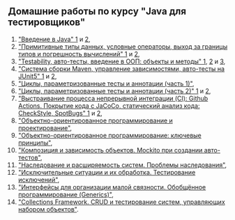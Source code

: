 ## Домашние работы по курсу "Java для тестировщиков"
  1.  ["Введение в Java" 1](https://github.com/KseniyaChepelevich/Money-Transfer) и [2](https://github.com/KseniyaChepelevich/Credit-Card-Number-Validator),  
  1.  ["Примитивные типы данных, условные операторы, выход за границы типов и погрешность вычислений" 1](https://github.com/KseniyaChepelevich/Miles.git) и [2](https://github.com/KseniyaChepelevich/Get-one-ruble-for-every-100.git),  
  1.  ["Testability, авто-тесты, введение в ООП: объекты и методы" 1](https://github.com/KseniyaChepelevich/New-Miles.git), [2](https://github.com/KseniyaChepelevich/Body-mass-index.git) и [3](https://github.com/KseniyaChepelevich/Loan-calculator.git),  
  1.  ["Система сборки Maven, управление зависимостями, авто-тесты на JUnit5" 1](https://github.com/KseniyaChepelevich/bonus-calc-test1.git) и [2](https://github.com/KseniyaChepelevich/bonus-service.git),  
  1.  ["Циклы, параметризованные тесты и аннотации (часть 1)"](https://github.com/KseniyaChepelevich/SQRService.git),  
  1.  ["Циклы, параметризованные тесты и аннотации (часть 2)" 1](https://github.com/KseniyaChepelevich/Statistic-Service.git) и [2](https://github.com/KseniyaChepelevich/Bonus.git),  
  1.  ["Выстраивание процесса непрерывной интеграции (CI): Github Actions. Покрытие кода с JaCoCo, статический анализ кода: CheckStyle, SpotBugs" 1](https://github.com/KseniyaChepelevich/Check-Style.git) и [2](https://github.com/KseniyaChepelevich/Stop-bugs.git),  
  1.  ["Объектно-ориентированное программирование и проектирование"](https://github.com/KseniyaChepelevich/Radioman.git),  
  1.  ["Объектно-ориентированное программирование: ключевые принципы"](https://github.com/KseniyaChepelevich/Vk.git),  
  1.  ["Композиция и зависимость объектов. Mockito при создании авто-тестов"](https://github.com/KseniyaChepelevich/Poster-manager.git),  
  1.  ["Наследование и расширяемость систем. Проблемы наследования"](https://github.com/KseniyaChepelevich/Product-new.git),  
  1.  ["Исключительные ситуации и их обработка. Тестирование исключений"](https://github.com/KseniyaChepelevich/ProductManager2.git),  
  1.  ["Интерфейсы для организации малой связности. Обобщённое программирование (Generics)"](https://github.com/KseniyaChepelevich/Ticket-search.git),  
  1.  ["Collections Framework. CRUD и тестирование систем, управляющих набором объектов"](https://github.com/KseniyaChepelevich/Issues.git).
